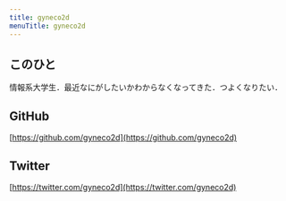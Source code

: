 ```yaml
---
title: gyneco2d
menuTitle: gyneco2d
---
```


## このひと
情報系大学生．最近なにがしたいかわからなくなってきた．つよくなりたい．

## GitHub
[https://github.com/gyneco2d](https://github.com/gyneco2d)

## Twitter
[https://twitter.com/gyneco2d](https://twitter.com/gyneco2d)
